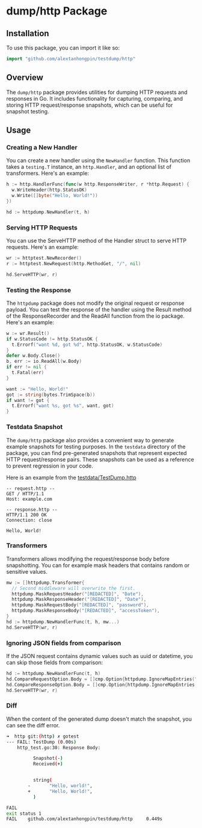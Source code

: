 # dump/http Package

## Installation

To use this package, you can import it like so:

```go
import "github.com/alextanhongpin/testdump/http"
```

## Overview

The `dump/http` package provides utilities for dumping HTTP requests and responses in Go. It includes functionality for capturing, comparing, and storing HTTP request/response snapshots, which can be useful for snapshot testing.


## Usage

### Creating a New Handler

You can create a new handler using the `NewHandler` function. This function takes a `testing.T` instance, an `http.Handler`, and an optional list of transformers. Here's an example:

```go
h := http.HandlerFunc(func(w http.ResponseWriter, r *http.Request) {
  w.WriteHeader(http.StatusOK)
  w.Write([]byte("Hello, World!"))
})

hd := httpdump.NewHandler(t, h)
```

### Serving HTTP Requests
You can use the ServeHTTP method of the Handler struct to serve HTTP requests. Here's an example:

```go
wr := httptest.NewRecorder()
r := httptest.NewRequest(http.MethodGet, "/", nil)

hd.ServeHTTP(wr, r)
```


### Testing the Response

The `httpdump` package does not modify the original request or response payload.
You can test the response of the handler using the Result method of the ResponseRecorder and the ReadAll function from the io package. Here's an example:


```go
w := wr.Result()
if w.StatusCode != http.StatusOK {
  t.Errorf("want %d, got %d", http.StatusOK, w.StatusCode)
}
defer w.Body.Close()
b, err := io.ReadAll(w.Body)
if err != nil {
  t.Fatal(err)
}

want := "Hello, World!"
got := string(bytes.TrimSpace(b))
if want != got {
  t.Errorf("want %s, got %s", want, got)
}
```

### Testdata Snapshot

The `dump/http` package also provides a convenient way to generate example snapshots for testing purposes. In the `testdata` directory of the package, you can find pre-generated snapshots that represent expected HTTP request/response pairs. These snapshots can be used as a reference to prevent regression in your code.

Here is an example from the [testdata/TestDump.http](testdata/TestDump.http)

```http
-- request.http --
GET / HTTP/1.1
Host: example.com

-- response.http --
HTTP/1.1 200 OK
Connection: close

Hello, World!

```

### Transformers

Transformers allows modifying the request/response body before snapshotting.
You can for example mask headers that contains random or sensitive values.

```go
mw := []httpdump.Transformer{
  // Second middleware will overwrite the first.
  httpdump.MaskRequestHeader("[REDACTED]", "Date"),
  httpdump.MaskResponseHeader("[REDACTED]", "Date"),
  httpdump.MaskRequestBody("[REDACTED]", "password"),
  httpdump.MaskResponseBody("[REDACTED]", "accessToken"),
}
hd := httpdump.NewHandlerFunc(t, h, mw...)
hd.ServeHTTP(wr, r)
```

### Ignoring JSON fields from comparison

If the JSON request contains dynamic values such as uuid or datetime, you can skip those fields from comparison:

```go
hd := httpdump.NewHandlerFunc(t, h)
hd.CompareRequestOption.Body = []cmp.Option{httpdump.IgnoreMapEntries("createdAt")}
hd.CompareResponseOption.Body = []cmp.Option{httpdump.IgnoreMapEntries("id")}
hd.ServeHTTP(wr, r)
```

### Diff

When the content of the generated dump doesn't match the snapshot, you can see the diff error.

```bash
➜  http git:(http) ✗ gotest
--- FAIL: TestDump (0.00s)
    http_test.go:30: Response Body:

          Snapshot(-)
          Received(+)


          string(
        -       "Hello, world!",
        +       "Hello, World!",
          )

FAIL
exit status 1
FAIL    github.com/alextanhongpin/testdump/http     0.449s
```
